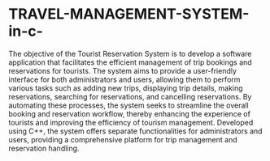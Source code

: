 # TRAVEL-MANAGEMENT-SYSTEM-in-c-
The objective of the Tourist Reservation System is to develop a software application that facilitates the efficient management of trip bookings and reservations for tourists. The system aims to provide a user-friendly interface for both administrators and users, allowing them to perform various tasks such as adding new trips, displaying trip details, making reservations, searching for reservations, and cancelling reservations. By automating these processes, the system seeks to streamline the overall booking and reservation workflow, thereby enhancing the experience of tourists and improving the efficiency of tourism management.
Developed using C++, the system offers separate functionalities for administrators and users, providing a comprehensive platform for trip management and reservation handling.
